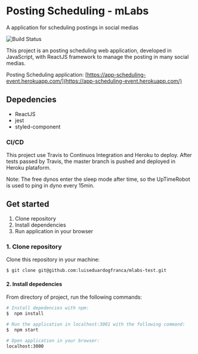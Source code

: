 # Posting Scheduling - mLabs

A application for scheduling postings in social medias

![Build Status](https://travis-ci.org/luiseduardogfranca/event-scheduling.svg?branch=master)

This project is an posting scheduling web application, developed in JavaScript, with ReactJS framework to manage the posting in many social medias.

Posting Scheduling application: [https://app-scheduling-event.herokuapp.com/](https://app-scheduling-event.herokuapp.com/)

## Depedencies

- ReactJS
- jest
- styled-component

### CI/CD

This project use Travis to Continuos Integration and Heroku to deploy. After tests passed by Travis, the master branch is pushed and deployed in Heroku plataform.

Note: The free dynos enter the sleep mode after time, so the UpTimeRobot is used to ping in dyno every 15min.

## Get started

1. Clone repository
2. Install dependencies
3. Run application in your browser

### 1. Clone repository

Clone this repository in your machine:

```sh
$ git clone git@github.com:luiseduardogfranca/mlabs-test.git
```

#### 2. Install depedencies

From directory of project, run the following commands:

```sh
# Install depedencies with npm:
$  npm install

# Run the application in localhost:3001 with the following command:
$  npm start

# Open application in your browser:
localhost:3000
```

